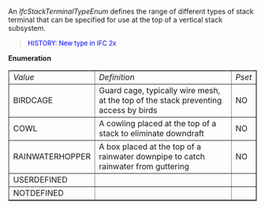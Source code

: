 An _IfcStackTerminalTypeEnum_ defines the range of different types of stack terminal that can be specified for use at the top of a vertical stack subsystem.

> <font color="#0000FF" size="-1"> HISTORY: New type in IFC
		  2x</font>
> 


**Enumeration**

<table border="1"> 
		<tr> 
		  <td><i>Value</i></td> 
		  <td><i>Definition</i></td> 
		  <td><i>Pset</i></td> 
		</tr> 
		<tr> 
		  <td>BIRDCAGE</td> 
		  <td>Guard cage, typically wire mesh, at the top of the stack preventing
			 access by birds</td> 
		  <td>NO</td> 
		</tr> 
		<tr> 
		  <td>COWL</td> 
		  <td>A cowling placed at the top of a stack to eliminate downdraft</td> 
		  <td>NO</td> 
		</tr> 
		<tr> 
		  <td>RAINWATERHOPPER</td> 
		  <td>A box placed at the top of a rainwater downpipe to catch rainwater
			 from guttering</td> 
		  <td>NO</td> 
		</tr> 
		<tr> 
		  <td>USERDEFINED</td> 
		  <td></td> 
		  <td></td> 
		</tr> 
		<tr> 
		  <td>NOTDEFINED</td> 
		  <td></td> 
		  <td></td> 
		</tr> 
	 </table>